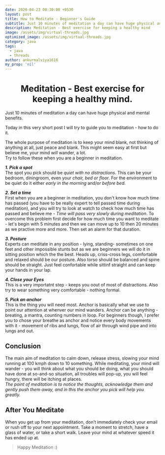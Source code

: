 ```yaml
---
date: 2020-04-23 00:30:00 +0530
layout: post
title: How to Meditate - Beginner's Guide
subtitle: Just 10 minutes of meditation a day can have huge physical and mental benefits.
description: Meditation - Best exercise for keeping a healthy mind
image: /assets/img/virtual-threads.jpg
optimized_image: /assets/img/virtual-threads.jpg
category: java
tags:
  - java
  - threads
author: ankurmalviya1618
my_prop: 'nil'
---
```

<h1 style="text-align:center;"> 
Meditation - Best exercise for keeping a healthy mind. 
</h1> 

Just 10 minutes of meditation a day can have huge physical and mental benefits.

Today in this very short post I will try to guide you to meditation - how to do it.<br>

The whole purpose of meditation is to keep your mind blank, not thinking of anything at all, just peace and blank. This might seem easy at first but believe me, your mind *will* wander, a lot.<br>
Try to follow these when you are a beginner in meditation.

_**1. Pick a spot**_ <br>
The spot you pick should be *quiet with no distractions*. This can be your bedroom, diningroom, even your *chair, bed or floor*. For the environment to be quiet do it either *early in the morning* and/or *before bed*.

_**2. Set a time**_ <br>
First when you are a beginner in meditation, you don't know how much time has passed (you have to be really expert to tell passed time during meditation), and you will try to look at watch to check how much time has passed and believe me - *Time will pass very slowly during meditation*. To overcome this problem first decide for how much time you want to meditate - let's begin with 5 minutes and then we can move up to 10 then 20 minutes as we practive more and more. Then set an alarm for that duration.

_**3. Posture**_ <br>
Experts can meditate in any position - lying, standing- sometimes on one feet and other impossible stunts but as we are beginners we will do it in sitting position which the the best. Heads up, criss-cross legs, comfortable and relaxed should be our posture.
Also torso should be balanced and spine should be straight. Just feel confortable while sittinf straight and can keep your hands in your lap.

_**4. Close your Eyes**_ <br>
This is a very importatnt step - keeps you oout of most of distractions. Also try to wear something very comfortable - nothing formal.

_**5. Pick an anchor**_ <br>
This is the thing you will need most. Anchor is basically what we use to point our attention at whenver our mind wanders. Anchor can be anything - breating, a mantra, counting numbers in loop. For beginners though, I prefer you to chose your breathe as anchor and notice every body movements with it - movement of ribs and lungs, flow of air through wind pipe and into lungs and out.

## Conclusion

The main aim of meditation to calm down, release stress, slowing your mind running at 100 kmph down to 10 something. While meditating, your mind will wander - you will think about what you should be doing, what you should have done at so-and-so situation, all troubles will pop-up, you will feel hungry, there will be itching at places. <br>
*The point of meditation is to notice the thoughts, acknowledge them and gently push them away, and in this the anchor you pick will help you greatly.*

## After You Meditate

When you get up from your meditation, don’t immediately check your email or rush off to your next appointment. Take a moment to stretch, have a glass of water, or take a short walk. Leave your mind at whatever speed it has ended up at. 

> Happy Meditation :)






